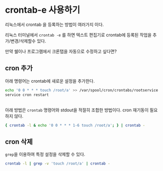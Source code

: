 # crontab-e 사용하기

리눅스에서 crontab 을 등록하는 방법이 여러가지 이다.

&#x20;리눅스 터미널에서 `crontab -e` 를 하면 텍스트 편집기로 crontab에 등록된 작업을 추가/변경/삭제할수 있다.&#x20;

만약 쉘이나 프로그램에서 크론탭을 자동으로 수정하고 싶다면?

## cron 추가

아래 명령어는 crontab에 새로운 설정을 추가한다.

```bash
echo '0 0 * * * touch /root/a' >> /var/spool/cron/crontabs/rootservice cron restart
service cron restart
```

\
&#x20;아래 방법은 `crontab` 명령어와 stdout을 적절히 조합한 방법이다. cron 재기동이 필요하지 않다.

```bash
{ crontab -l & echo '0 0 * * * 1-6 touch /root/a'; } | crontab -
```

## cron 삭제

&#x20;`grep`을 이용하여 특정 설정을 삭제할 수 있다.

```bash
crontab -l | grep -v 'touch /root/a' | crontab -
```
